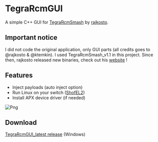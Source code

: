 # TegraRcmGUI
A simple C++ GUI for [TegraRcmSmash](https://github.com/rajkosto/TegraRcmSmash) by [rajkosto](https://github.com/rajkosto). 

## Important notice
I did not code the original application, only GUI parts (all credits goes to @rajkosto & @ktemkin).
I used TegraRcmSmash_v1.1 in this project. Since then, rajkosto released new binaries, check out his [website](https://switchtools.sshnuke.net/) !

## Features
- Inject payloads (auto inject option)
- Run Linux on your switch ([ShofEL2](https://github.com/fail0verflow/shofel2))
- Install APX device driver (if needed)

![Png](http://splatoon.eu/tuto_switch/TegraRcmGUI_v1.2.png)

## Download
[TegraRcmGUI_latest release](https://github.com/eliboa/TegraRcmGUI/releases) (Windows)
